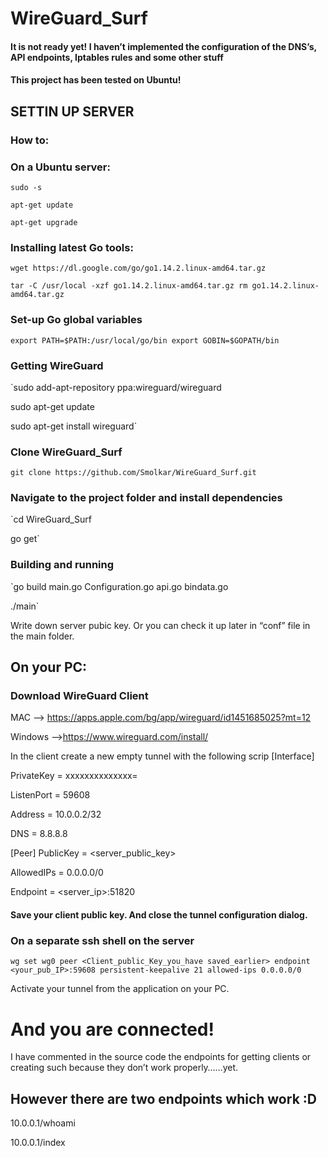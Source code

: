 # WireGuard_Surf
#### It is not ready yet!  I haven’t implemented the configuration of the DNS’s, API endpoints, Iptables rules and some other stuff

#### This project has been tested on Ubuntu!


## SETTIN UP SERVER
### How to:
### On a Ubuntu server:
`sudo -s`

`apt-get update`

`apt-get upgrade`

### Installing latest Go tools:
`wget https://dl.google.com/go/go1.14.2.linux-amd64.tar.gz`

`tar -C /usr/local -xzf go1.14.2.linux-amd64.tar.gz
rm go1.14.2.linux-amd64.tar.gz` 

### Set-up Go global variables

`export PATH=$PATH:/usr/local/go/bin
export GOBIN=$GOPATH/bin`

### Getting WireGuard
`sudo add-apt-repository ppa:wireguard/wireguard

sudo apt-get update

sudo apt-get install wireguard`

### Clone WireGuard_Surf
`git clone https://github.com/Smolkar/WireGuard_Surf.git`

### Navigate to the project folder and install dependencies
`cd WireGuard_Surf

go get`
### Building and running 
`go build main.go Configuration.go api.go bindata.go

./main`

Write down server pubic key. Or you can check it up later in “conf” file in the main folder.

## On your PC:
### Download WireGuard Client
MAC —-> https://apps.apple.com/bg/app/wireguard/id1451685025?mt=12 

Windows ——>https://www.wireguard.com/install/

In the client create a new empty tunnel with the following scrip
[Interface]

PrivateKey = xxxxxxxxxxxxxx=

ListenPort = 59608

Address = 10.0.0.2/32

DNS = 8.8.8.8

[Peer]
PublicKey = <server_public_key>

AllowedIPs = 0.0.0.0/0

Endpoint = <server_ip>:51820

#### Save your client public key. And close the tunnel configuration dialog.

### On a separate ssh shell on the server

`wg set wg0 peer <Client_public_Key_you_have saved_earlier> endpoint <your_pub_IP>:59608 persistent-keepalive 21 allowed-ips 0.0.0.0/0`

Activate your tunnel from the application on your PC.

# And you are connected!

I have commented in the source code the endpoints for getting clients or creating such because they don’t work properly……yet.

## However there are two endpoints which work :D

10.0.0.1/whoami

10.0.0.1/index
